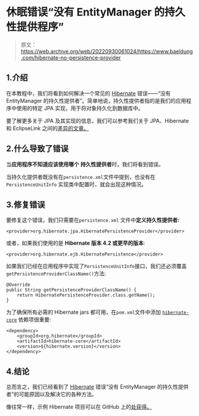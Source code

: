 # 休眠错误“没有 EntityManager 的持久性提供程序”

> 原文：<https://web.archive.org/web/20220930061024/https://www.baeldung.com/hibernate-no-persistence-provider>

## 1.介绍

在本教程中，我们将看到如何解决一个常见的 [Hibernate](/web/20220627080255/https://www.baeldung.com/tag/hibernate/) 错误——“没有 EntityManager 的持久性提供者”。简单地说，持久性提供者指的是我们的应用程序中使用的特定 JPA 实现，用于将对象持久化到数据库中。

要了解更多关于 JPA 及其实现的信息，我们可以参考我们关于 JPA、Hibernate 和 EclipseLink 之间的[差异的文章。](/web/20220627080255/https://www.baeldung.com/jpa-hibernate-difference)

## 2.什么导致了错误

当**应用程序不知道应该使用哪个** **持久性提供者**时，我们将看到错误。

当持久化提供者既没有在`persistence.xml`文件中提到，也没有在`PersistenceUnitInfo` 实现类中配置时，就会出现这种情况。

## 3.修复错误

要修复这个错误，我们只需要在`persistence.xml` 文件中**定义持久性提供者:**

```
<provider>org.hibernate.jpa.HibernatePersistenceProvider</provider>
```

或者，如果我们使用的是 **Hibernate 版本 4.2 或更早的版本**:

```
<provider>org.hibernate.ejb.HibernatePersistence</provider>
```

如果我们已经在应用程序中实现了`PersistenceUnitInfo`接口，我们还必须覆盖
`getPersistenceProviderClassName()`方法:

```
@Override
public String getPersistenceProviderClassName() {
    return HibernatePersistenceProvider.class.getName();
}
```

为了确保所有必需的 Hibernate jars 都可用，在`pom.xml`文件中添加 [`hibernate-core`](https://web.archive.org/web/20220627080255/https://search.maven.org/artifact/org.hibernate/hibernate-core) 依赖项很重要:

```
<dependency>
    <groupId>org.hibernate</groupId>
    <artifactId>hibernate-core</artifactId>
    <version>${hibernate.version}</version>
</dependency>
```

## 4.结论

总而言之，我们已经看到了 [Hibernate](/web/20220627080255/https://www.baeldung.com/tag/hibernate/) 错误“没有 EntityManager 的持久性提供者”的可能原因以及解决它的各种方法。

像往常一样，示例 Hibernate 项目可以在 GitHub 上的[处获得。](https://web.archive.org/web/20220627080255/https://github.com/eugenp/tutorials/tree/master/persistence-modules/hibernate-exceptions)